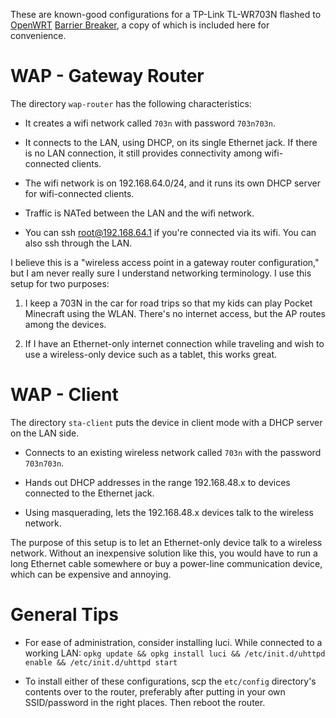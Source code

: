 These are known-good configurations for a TP-Link TL-WR703N flashed to
[OpenWRT](https://openwrt.org/)
[Barrier Breaker](http://downloads.openwrt.org/barrier_breaker/14.07/),
a copy of which is included here for convenience.

WAP - Gateway Router
===

The directory `wap-router` has the following characteristics:

* It creates a wifi network called `703n` with password `703n703n`.

* It connects to the LAN, using DHCP, on its single Ethernet jack. If
  there is no LAN connection, it still provides connectivity among
  wifi-connected clients.

* The wifi network is on 192.168.64.0/24, and it runs its own DHCP
  server for wifi-connected clients.

* Traffic is NATed between the LAN and the wifi network.

* You can ssh root@192.168.64.1 if you're connected via its wifi. You
  can also ssh through the LAN.

I believe this is a "wireless access point in a gateway router
configuration," but I am never really sure I understand networking
terminology. I use this setup for two purposes:

1. I keep a 703N in the car for road trips so that my kids can play
Pocket Minecraft using the WLAN. There's no internet access, but the
AP routes among the devices.

1. If I have an Ethernet-only internet connection while traveling and
wish to use a wireless-only device such as a tablet, this works great.

WAP - Client
===

The directory `sta-client` puts the device in client mode with a DHCP
server on the LAN side.

* Connects to an existing wireless network called `703n` with the
  password `703n703n`.

* Hands out DHCP addresses in the range 192.168.48.x to devices
  connected to the Ethernet jack.

* Using masquerading, lets the 192.168.48.x devices talk to the
  wireless network.

The purpose of this setup is to let an Ethernet-only device talk to a
wireless network. Without an inexpensive solution like this, you would
have to run a long Ethernet cable somewhere or buy a power-line
communication device, which can be expensive and annoying.

General Tips
===

* For ease of administration, consider installing luci. While
  connected to a working LAN: `opkg update && opkg install luci &&
  /etc/init.d/uhttpd enable && /etc/init.d/uhttpd start`

* To install either of these configurations, scp the `etc/config`
  directory's contents over to the router, preferably after putting in
  your own SSID/password in the right places. Then reboot the router.

